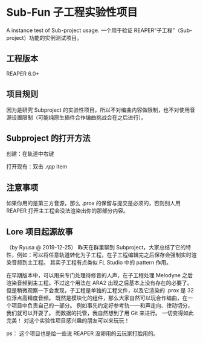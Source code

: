# Sub-Fun 子工程实验性项目
A instance test of Sub-project usage. 
一个用于验证 REAPER“子工程”（Sub-project）功能的实例测试项目。



## 工程版本

REAPER 6.0+

## 项目规则
因为是研究 Subproject 的实验性项目，所以不对编曲内容做限制，也不对使用音源设置限制（可能纯原生插件合作编曲挑战会在之后进行）。

## Subproject 的打开方法

创建：在轨道中右键

打开现有：双击 *.rpp* item

## 注意事项
如果你用的是第三方音源，那么 .prox 的保留与提交是必须的，否则别人用 REAPER 打开主工程会没法渲染出你的那部分内容。

## Lore 项目起源故事
（by Ryusa @ 2019-12-25）
昨天在群里聊到 Subproject，大家总结了它的特性，例如：可以将任意轨道转化为子工程，在子工程编辑完之后保存会强制实时渲染音频到主工程。
其实子工程有点类似 FL Studio 中的 pattern 作用。

在早期版本中，可以用来专门处理待修音的人声，在子工程处理 Melodyne 之后渲染音频到主工程。不过这个用法在 ARA2 出现之后基本上没有存在的必要了。
但是稍微观察一下会发现，子工程是单独的工程文件，以及它渲染的 .prox 是 32 位浮点高精度音频。
既然是模块化的组件，那么大家自然可以玩合作编曲，在一个项目中负责自己的一部分。
例如事先约定好参考轨——和声走向、律动切分，我们就可以开耍了。
而数据的托管，我自然想到了用 Git 来进行。
一切变得如此完美！
对这个实验性项目感兴趣的朋友可以来玩玩！

ps：
这个项目也是给一些说 REAPER 没卵用的云玩家打脸用的。
